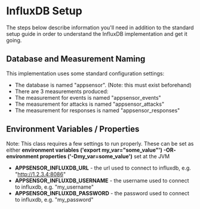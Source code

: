 InfluxDB Setup
=========

The steps below describe information you'll need in addition to the standard setup guide in order to understand the InfluxDB implementation and get it going.

Database and Measurement Naming
------------

This implementation uses some standard configuration settings:

* The database is named "appsensor". (Note: this must exist beforehand)
* There are 3 measurements produced:
* The measurement for events is named "appsensor_events"
* The measurement for attacks is named "appsensor_attacks"
* The measurement for responses is named "appsensor_responses"

Environment Variables / Properties
----------------------------------

Note: This class requires a few settings to run properly. These can be set as either
	__environment variables ('export my_var="some_value"') -OR- environment 
    properties ('-Dmy_var=some_value')__ set at the JVM
 * __APPSENSOR_INFLUXDB_URL__ - the url used to connect to influxdb, e.g. "http://1.2.3.4:8086"
 * __APPSENSOR_INFLUXDB_USERNAME__ - the username used to connect to influxdb, e.g. "my_username"
 * __APPSENSOR_INFLUXDB_PASSWORD__ - the password used to connect to influxdb, e.g. "my_password"
    
